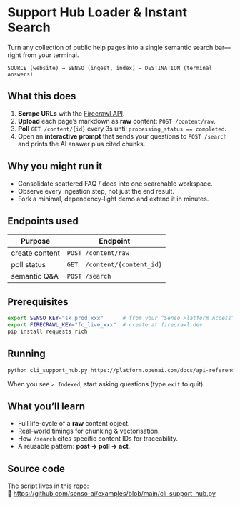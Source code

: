 # Support Hub Loader & Instant Search

Turn any collection of public help pages into a single semantic search bar—right from your terminal.

```
SOURCE (website) → SENSO (ingest, index) → DESTINATION (terminal answers)
```

## What this does

1. **Scrape URLs** with the [Firecrawl API](https://docs.firecrawl.dev/api-reference/introduction).  
2. **Upload** each page’s markdown as **raw** content: `POST /content/raw`.  
3. **Poll** `GET /content/{id}` every 3s until `processing_status == completed`.  
4. Open an **interactive prompt** that sends your questions to `POST /search` and prints the AI answer plus cited chunks.

## Why you might run it

* Consolidate scattered FAQ / docs into one searchable workspace.  
* Observe every ingestion step, not just the end result.  
* Fork a minimal, dependency-light demo and extend it in minutes.

## Endpoints used

| Purpose | Endpoint |
|---------|----------|
| create content | `POST /content/raw` |
| poll status   | `GET  /content/{content_id}` |
| semantic Q&A  | `POST /search` |

## Prerequisites

```bash
export SENSO_KEY="sk_prod_xxx"      # from your “Senso Platform Access” email
export FIRECRAWL_KEY="fc_live_xxx"  # create at firecrawl.dev
pip install requests rich
```

## Running

```bash
python cli_support_hub.py https://platform.openai.com/docs/api-reference/introduction https://platform.openai.com/docs/quickstart?api-mode=responses
```

When you see `✓ Indexed`, start asking questions (type `exit` to quit).

## What you’ll learn

* Full life-cycle of a **raw** content object.  
* Real-world timings for chunking & vectorisation.  
* How `/search` cites specific content IDs for traceability.
* A reusable pattern: **post → poll → act**.

## Source code

The script lives in this repo:  
🔗 https://github.com/senso-ai/examples/blob/main/cli_support_hub.py